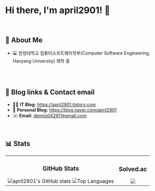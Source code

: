 # Hi there, I'm april2901! 👋

<br/>

## 📖 About Me
- 💻 한양대학교 컴퓨터소프트웨어학부(Computer Software Engineering, Hanyang University) 재학 중
<br/>


<br/>

## 🔗 Blog links & Contact email
- 👨‍💻 **IT Blog:** https://april2901.tistory.com
- 🍷 **Personal Blog:** https://blog.naver.com/april2901
- ✉️ **Email:** [dennis04297@gmail.com](mailto:[사용자이름@gmail.com])

<br/>

## 📊 Stats
<div align="center">
  <table>
    <tr>
      <td align="center">
        <h3>GitHub Stats</h3>
        <img src="https://github-readme-stats.vercel.app/api?username=april2901&show_icons=true&theme=radical" alt="april2901's GitHub stats"/>
        <img src="https://github-readme-stats.vercel.app/api/top-langs/?username=april2901&layout=compact&theme=radical" alt="Top Languages"/>
      </td>
      <td align="center">
        <h3>Solved.ac</h3>
        <img src="http://mazassumnida.wtf/api/v2/generate_badge?boj=april2901">
      </td>
    </tr>
  </table>
</div>
